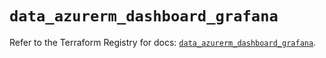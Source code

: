 # `data_azurerm_dashboard_grafana`

Refer to the Terraform Registry for docs: [`data_azurerm_dashboard_grafana`](https://registry.terraform.io/providers/hashicorp/azurerm/4.39.0/docs/data-sources/dashboard_grafana).
